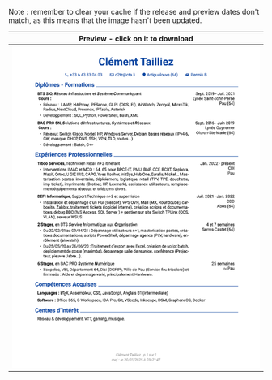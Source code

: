 Note : remember to clear your cache if the release and preview dates don't match, as this means that the image hasn't been updated.

| Preview - click on it to download |
| ---------- |
| <a href=https://github.com/c2tz/CV-test/releases/download/2025.01.20.01.31.19/CV_TAILLIEZ_Clement.pdf><img src=https://raw.githubusercontent.com/c2tz/CV-test/main/CV_TAILLIEZ_Clement.png alt=CV Preview></a> |
